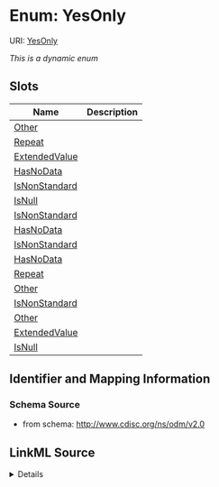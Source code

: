 # Enum: YesOnly



URI: [YesOnly](YesOnly)


_This is a dynamic enum_



## Slots

| Name | Description |
| ---  | --- |
| [Other](Other.md) |  |
| [Repeat](Repeat.md) |  |
| [ExtendedValue](ExtendedValue.md) |  |
| [HasNoData](HasNoData.md) |  |
| [IsNonStandard](IsNonStandard.md) |  |
| [IsNull](IsNull.md) |  |
| [IsNonStandard](IsNonStandard.md) |  |
| [HasNoData](HasNoData.md) |  |
| [IsNonStandard](IsNonStandard.md) |  |
| [HasNoData](HasNoData.md) |  |
| [Repeat](Repeat.md) |  |
| [Other](Other.md) |  |
| [IsNonStandard](IsNonStandard.md) |  |
| [Other](Other.md) |  |
| [ExtendedValue](ExtendedValue.md) |  |
| [IsNull](IsNull.md) |  |






## Identifier and Mapping Information







### Schema Source


* from schema: http://www.cdisc.org/ns/odm/v2.0




## LinkML Source

<details>
```yaml
name: YesOnly
from_schema: http://www.cdisc.org/ns/odm/v2.0
rank: 1000

```
</details>

